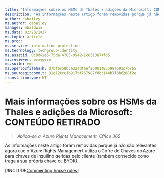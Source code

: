 ```yaml
---
title: "Informações sobre os HSMs da Thales e adições da Microsoft: CONTEÚDO RETIRADO | Azure RMS"
description: "As informações neste artigo foram removidas porque já não são relevantes agora que o Azure Rights Management utiliza o Cofre de Chaves do Azure para chaves de inquilino geridas pelo cliente (também conhecido como traga a sua própria chave ou BYOK)."
author: cabailey
ms.author: cabailey
manager: mbaldwin
ms.date: 02/23/2017
ms.topic: article
ms.prod: 
ms.service: information-protection
ms.technology: techgroup-identity
ms.assetid: 8c9d61e5-75da-4785-9942-1c6313879fd5
ms.reviewer: esaggese
ms.suite: ems
ms.openlocfilehash: d7bf6d58bca32adfaef26001285598a593c7b7b5
ms.sourcegitcommit: 31e128cc1b917bf767987f0b2144b7f3b6288f2e
translationtype: HT
---
```

# <a name="more-information-about-thales-hsms-and-microsoft-additions-retired-content"></a>Mais informações sobre os HSMs da Thales e adições da Microsoft: CONTEÚDO RETIRADO

>*Aplica-se a: Azure Rights Management, Office 365*

As informações neste artigo foram removidas porque já não são relevantes agora que o Azure Rights Management utiliza o Cofre de Chaves do Azure para chaves de inquilino geridas pelo cliente (também conhecido como traga a sua própria chave ou BYOK). 

[!INCLUDE[Commenting house rules](../includes/houserules.md)]
